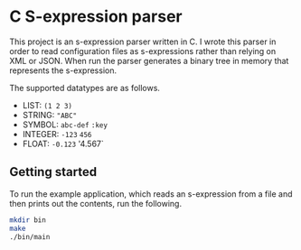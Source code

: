 # C S-expression parser
This project is an s-expression parser written in C. I wrote this parser in order to read configuration 
files as s-expressions rather than relying on XML or JSON. When run the parser generates a binary tree in memory that represents the s-expression.

The supported datatypes are as follows.
* LIST: `(1 2 3)`
* STRING: `"ABC"`
* SYMBOL: `abc-def` `:key`
* INTEGER: `-123` `456`
* FLOAT: `-0.123` '4.567` 

## Getting started
To run the example application, which reads an s-expression from a file and then prints out the contents, run the following.

```bash
mkdir bin
make
./bin/main
```
